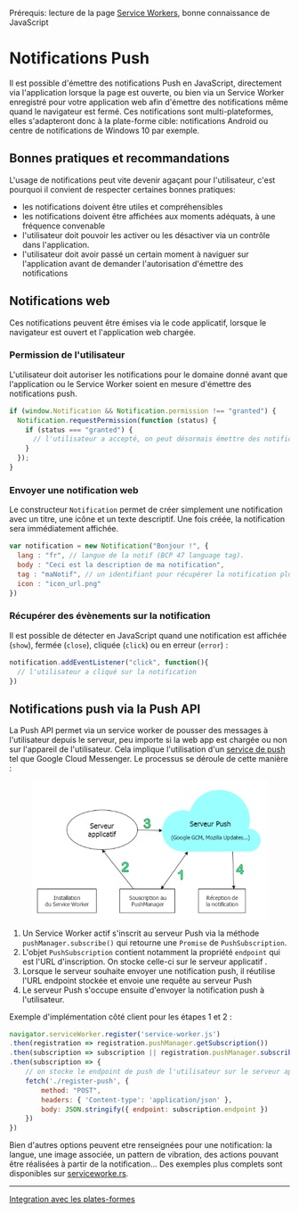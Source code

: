 <span class="requirements">Prérequis: lecture de la page <a href="#pages/service-workers">Service Workers</a>, bonne connaissance de JavaScript</span>

Notifications Push
===================

Il est possible d'émettre des notifications Push en JavaScript, directement via l'application lorsque la page est ouverte, ou bien via un Service Worker enregistré pour votre application web afin d'émettre des notifications même quand le navigateur est fermé. Ces notifications sont multi-plateformes, elles s'adapteront donc à la plate-forme cible: notifications Android ou centre de notifications de Windows 10 par exemple.

## Bonnes pratiques et recommandations

L'usage de notifications peut vite devenir agaçant pour l'utilisateur, c'est pourquoi il convient de respecter certaines bonnes pratiques: 
- les notifications doivent être utiles et compréhensibles
- les notifications doivent être affichées aux moments adéquats, à une fréquence convenable
- l'utilisateur doit pouvoir les activer ou les désactiver via un contrôle dans l'application.
- l'utilisateur doit avoir passé un certain moment à naviguer sur l'application avant de demander l'autorisation d'émettre des notifications

## Notifications web
 
Ces notifications peuvent être émises via le code applicatif, lorsque le navigateur est ouvert et l'application web chargée.

### Permission de l'utilisateur

L'utilisateur doit autoriser les notifications pour le domaine donné avant que l'application ou le Service Worker soient en mesure d'émettre des notifications push.

```javascript
if (window.Notification && Notification.permission !== "granted") {
  Notification.requestPermission(function (status) {
    if (status === "granted") {
      // l'utilisateur a accepté, on peut désormais émettre des notifications
    }
  });
}
```

### Envoyer une notification web

Le constructeur `Notification` permet de créer simplement une notification avec un titre, une icône et un texte descriptif. Une fois créée, la notification sera immédiatement affichée.

```javascript
var notification = new Notification("Bonjour !", {
  lang : "fr", // langue de la notif (BCP 47 language tag).
  body : "Ceci est la description de ma notification",
  tag : "maNotif", // un identifiant pour récupérer la notification plus tard si besoin
  icon : "icon_url.png"
})
```

### Récupérer des évènements sur la notification

Il est possible de détecter en JavaScript quand une notification est affichée (`show`), fermée (`close`), cliquée (`click`) ou en erreur (`error`) :

```javascript
notification.addEventListener("click", function(){
  // l'utilisateur a cliqué sur la notification
}) 
```

## Notifications push via la Push API

La Push API permet via un service worker de pousser des messages à l'utilisateur depuis le serveur, peu importe si la web app est chargée ou non sur l'appareil de l'utilisateur. Cela implique l'utilisation d'un [service de push](http://pushproviders.com/) tel que Google Cloud Messenger. Le processus se déroule de cette manière :

<figure>
	<img src="static/img/push-server.png" alt="Scénario de notification push">
</figure>

1. Un Service Worker actif s'inscrit au serveur Push via la méthode `pushManager.subscribe()` qui retourne une `Promise` de `PushSubscription`. 
2. L'objet `PushSubscription` contient notamment la propriété `endpoint` qui est l'URL d'inscription. On stocke celle-ci sur le serveur applicatif .
3. Lorsque le serveur souhaite envoyer une notification push, il réutilise l'URL endpoint stockée et envoie une requête au serveur Push
4. Le serveur Push s'occupe ensuite d'envoyer la notification push à l'utilisateur.

Exemple d'implémentation côté client pour les étapes 1 et 2 :
 
```javascript
navigator.serviceWorker.register('service-worker.js')
.then(registration => registration.pushManager.getSubscription())
.then(subscription => subscription || registration.pushManager.subscribe())
.then(subscription => {
	// on stocke le endpoint de push de l'utilisateur sur le serveur applicatif
	fetch('./register-push', {
		method: "POST",
		headers: { 'Content-type': 'application/json' },
        body: JSON.stringify({ endpoint: subscription.endpoint })
	})
})
``` 

Bien d'autres options peuvent etre renseignées pour une notification: la langue, une image associée, un pattern de vibration, des actions pouvant être réalisées à partir de la notification...  Des exemples plus complets sont disponibles sur [serviceworke.rs](https://serviceworke.rs/push-rich.html).

---

[Integration avec les plates-formes](#/pages/integration)
